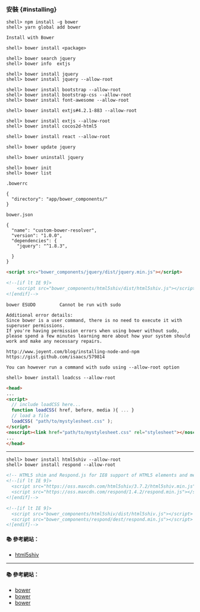 ### 安裝 {#installing}

```
shell> npm install -g bower
shell> yarn global add bower
```

`Install with Bower`
```
shell> bower install <package>
```

```
shell> bower search jquery
shell> bower info  extjs

shell> bower install jquery
shell> bower install jquery --allow-root

shell> bower install bootstrap --allow-root
shell> bower install bootstrap-css --allow-root
shell> bower install font-awesome --allow-root

shell> bower install extjs#4.2.1-883 --allow-root

shell> bower install extjs --allow-root
shell> bower install cocos2d-html5

shell> bower install react --allow-root

shell> bower update jquery 

shell> bower uninstall jquery 
```

```
shell> bower init
shell> bower list
```

`.bowerrc`
```
{
  "directory": "app/bower_components/"
}
```

`bower.json`
```
{
  "name": "custom-bower-resolver",
  "version": "1.0.0",
  "dependencies": {
    "jquery": "^1.8.3",

  }
}
```

```html
<script src="bower_components/jquery/dist/jquery.min.js"></script>

<!--[if lt IE 9]>
    <script src="bower_components/html5shiv/dist/html5shiv.js"></script>
<![endif]-->
```


```
bower ESUDO         Cannot be run with sudo

Additional error details:
Since bower is a user command, there is no need to execute it with superuser permissions.
If you're having permission errors when using bower without sudo, please spend a few minutes learning more about how your system should work and make any necessary repairs.

http://www.joyent.com/blog/installing-node-and-npm
https://gist.github.com/isaacs/579814

You can however run a command with sudo using --allow-root option
```

```
shell> bower install loadcss --allow-root
```

```html
<head>
...
<script>
  // include loadCSS here...
  function loadCSS( href, before, media ){ ... }
  // load a file
  loadCSS( "path/to/mystylesheet.css" );
</script>
<noscript><link href="path/to/mystylesheet.css" rel="stylesheet"></noscript>
...
</head>
```

---

```
shell> bower install html5shiv --allow-root
shell> bower install respond --allow-root
```

```html
<!-- HTML5 shim and Respond.js for IE8 support of HTML5 elements and media queries -->
<!--[if lt IE 9]>
  <script src="https://oss.maxcdn.com/html5shiv/3.7.2/html5shiv.min.js"></script>
  <script src="https://oss.maxcdn.com/respond/1.4.2/respond.min.js"></script>
<![endif]-->

<!--[if lt IE 9]>
  <script src="bower_components/html5shiv/dist/html5shiv.js"></script>
  <script src="bower_components/respond/dest/respond.min.js"></script>
<![endif]-->
```

#### :books: 參考網站：
- [html5shiv](https://github.com/afarkas/html5shiv)

---

#### :books: 參考網站：
- [bower](http://bower.io/)
- [bower](http://bower.io/docs/api/)
- [bower](http://learn.jquery.com/jquery-ui/environments/bower/)
